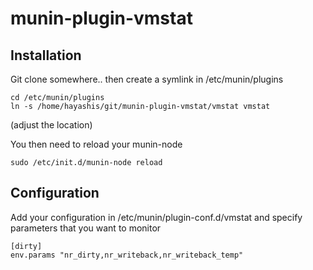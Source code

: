 # munin-plugin-vmstat

## Installation

Git clone somewhere.. then create a symlink in /etc/munin/plugins

```
cd /etc/munin/plugins
ln -s /home/hayashis/git/munin-plugin-vmstat/vmstat vmstat 
```
(adjust the location)

You then need to reload your munin-node

```
sudo /etc/init.d/munin-node reload
```

## Configuration

Add your configuration in /etc/munin/plugin-conf.d/vmstat and specify parameters that you want to monitor

```
[dirty]
env.params "nr_dirty,nr_writeback,nr_writeback_temp"
```

